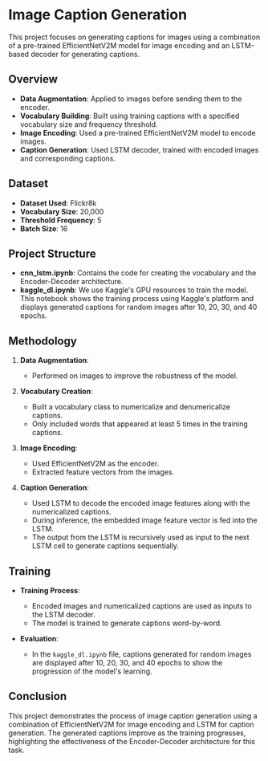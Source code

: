 # Image Caption Generation

This project focuses on generating captions for images using a combination of a pre-trained EfficientNetV2M model for image encoding and an LSTM-based decoder for generating captions.

## Overview

- **Data Augmentation**: Applied to images before sending them to the encoder.
- **Vocabulary Building**: Built using training captions with a specified vocabulary size and frequency threshold.
- **Image Encoding**: Used a pre-trained EfficientNetV2M model to encode images.
- **Caption Generation**: Used LSTM decoder, trained with encoded images and corresponding captions.

## Dataset

- **Dataset Used**: Flickr8k
- **Vocabulary Size**: 20,000
- **Threshold Frequency**: 5
- **Batch Size**: 16

## Project Structure

- **cnn_lstm.ipynb**: Contains the code for creating the vocabulary and the Encoder-Decoder architecture.
- **kaggle_dl.ipynb**: We use Kaggle's GPU resources to train the model. This notebook shows the training process using Kaggle's platform and displays generated captions for random images after 10, 20, 30, and 40 epochs.

## Methodology

1. **Data Augmentation**:
   - Performed on images to improve the robustness of the model.

2. **Vocabulary Creation**:
   - Built a vocabulary class to numericalize and denumericalize captions.
   - Only included words that appeared at least 5 times in the training captions.

3. **Image Encoding**:
   - Used EfficientNetV2M as the encoder.
   - Extracted feature vectors from the images.

4. **Caption Generation**:
   - Used LSTM to decode the encoded image features along with the numericalized captions.
   - During inference, the embedded image feature vector is fed into the LSTM.
   - The output from the LSTM is recursively used as input to the next LSTM cell to generate captions sequentially.

## Training

- **Training Process**:
  - Encoded images and numericalized captions are used as inputs to the LSTM decoder.
  - The model is trained to generate captions word-by-word.

- **Evaluation**:
  - In the `kaggle_dl.ipynb` file, captions generated for random images are displayed after 10, 20, 30, and 40 epochs to show the progression of the model's learning.


## Conclusion

This project demonstrates the process of image caption generation using a combination of EfficientNetV2M for image encoding and LSTM for caption generation. The generated captions improve as the training progresses, highlighting the effectiveness of the Encoder-Decoder architecture for this task.

